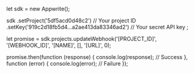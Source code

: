 let sdk = new Appwrite();

sdk
    .setProject('5df5acd0d48c2') // Your project ID
    .setKey('919c2d18fb5d4...a2ae413da83346ad2') // Your secret API key
;

let promise = sdk.projects.updateWebhook('[PROJECT_ID]', '[WEBHOOK_ID]', '[NAME]', [], '[URL]', 0);

promise.then(function (response) {
    console.log(response); // Success
}, function (error) {
    console.log(error); // Failure
});